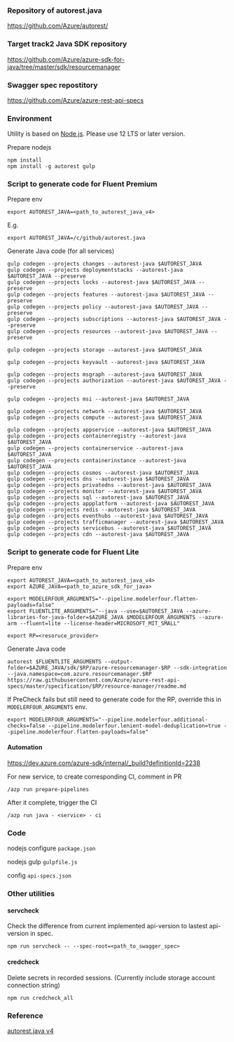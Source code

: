 ### Repository of autorest.java

https://github.com/Azure/autorest/

### Target track2 Java SDK repository

https://github.com/Azure/azure-sdk-for-java/tree/master/sdk/resourcemanager

### Swagger spec repostitory

https://github.com/Azure/azure-rest-api-specs

### Environment

Utility is based on [Node.js](https://nodejs.org/en/). Please use 12 LTS or later version.

Prepare nodejs

```
npm install
npm install -g autorest gulp
```

### Script to generate code for Fluent Premium

Prepare env

```
export AUTOREST_JAVA=<path_to_autorest_java_v4>
```

E.g.
```
export AUTOREST_JAVA=/c/github/autorest.java
```

Generate Java code (for all services)

```
gulp codegen --projects changes --autorest-java $AUTOREST_JAVA
gulp codegen --projects deploymentstacks --autorest-java $AUTOREST_JAVA --preserve
gulp codegen --projects locks --autorest-java $AUTOREST_JAVA --preserve
gulp codegen --projects features --autorest-java $AUTOREST_JAVA --preserve
gulp codegen --projects policy --autorest-java $AUTOREST_JAVA --preserve
gulp codegen --projects subscriptions --autorest-java $AUTOREST_JAVA --preserve
gulp codegen --projects resources --autorest-java $AUTOREST_JAVA --preserve

gulp codegen --projects storage --autorest-java $AUTOREST_JAVA

gulp codegen --projects keyvault --autorest-java $AUTOREST_JAVA

gulp codegen --projects msgraph --autorest-java $AUTOREST_JAVA
gulp codegen --projects authorization --autorest-java $AUTOREST_JAVA --preserve

gulp codegen --projects msi --autorest-java $AUTOREST_JAVA

gulp codegen --projects network --autorest-java $AUTOREST_JAVA
gulp codegen --projects compute --autorest-java $AUTOREST_JAVA

gulp codegen --projects appservice --autorest-java $AUTOREST_JAVA
gulp codegen --projects containerregistry --autorest-java $AUTOREST_JAVA
gulp codegen --projects containerservice --autorest-java $AUTOREST_JAVA
gulp codegen --projects containerinstance --autorest-java $AUTOREST_JAVA
gulp codegen --projects cosmos --autorest-java $AUTOREST_JAVA
gulp codegen --projects dns --autorest-java $AUTOREST_JAVA
gulp codegen --projects privatedns --autorest-java $AUTOREST_JAVA
gulp codegen --projects monitor --autorest-java $AUTOREST_JAVA
gulp codegen --projects sql --autorest-java $AUTOREST_JAVA
gulp codegen --projects appplatform --autorest-java $AUTOREST_JAVA
gulp codegen --projects redis --autorest-java $AUTOREST_JAVA
gulp codegen --projects eventhubs --autorest-java $AUTOREST_JAVA
gulp codegen --projects trafficmanager --autorest-java $AUTOREST_JAVA
gulp codegen --projects servicebus --autorest-java $AUTOREST_JAVA
gulp codegen --projects cdn --autorest-java $AUTOREST_JAVA
```

### Script to generate code for Fluent Lite

Prepare env

```
export AUTOREST_JAVA=<path_to_autorest_java_v4>
export AZURE_JAVA=<path_to_azure_sdk_for_java>

export MODELERFOUR_ARGUMENTS="--pipeline.modelerfour.flatten-payloads=false"
export FLUENTLITE_ARGUMENTS="--java --use=$AUTOREST_JAVA --azure-libraries-for-java-folder=$AZURE_JAVA $MODELERFOUR_ARGUMENTS --azure-arm --fluent=lite --license-header=MICROSOFT_MIT_SMALL"

export RP=<resoruce_provider>
```

Generate Java code

```
autorest $FLUENTLITE_ARGUMENTS --output-folder=$AZURE_JAVA/sdk/$RP/azure-resourcemanager-$RP --sdk-integration --java.namespace=com.azure.resourcemanager.$RP https://raw.githubusercontent.com/Azure/azure-rest-api-specs/master/specification/$RP/resource-manager/readme.md
```

If PreCheck fails but still need to generate code for the RP, override this in `MODELERFOUR_ARGUMENTS` env.

```
export MODELERFOUR_ARGUMENTS="--pipeline.modelerfour.additional-checks=false --pipeline.modelerfour.lenient-model-deduplication=true --pipeline.modelerfour.flatten-payloads=false"
```

#### Automation

https://dev.azure.com/azure-sdk/internal/_build?definitionId=2238

For new service, to create corresponding CI, comment in PR

`/azp run prepare-pipelines`

After it complete, trigger the CI

`/azp run java - <service> - ci`

### Code

nodejs configure `package.json`

nodejs gulp `gulpfile.js`

config `api-specs.json`

### Other utilities

#### servcheck

Check the difference from current implemented api-version to lastest api-version in spec.

`npm run servcheck -- --spec-root=<path_to_swagger_spec>`

#### credcheck

Delete secrets in recorded sessions. (Currently include storage account connection string)

`npm run credcheck_all`

### Reference

[autorest.java v4](autorest-java-v4.md)
